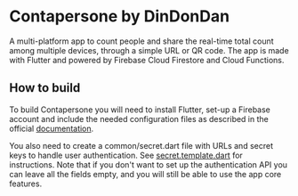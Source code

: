 # Contapersone by DinDonDan

A multi-platform app to count people and share the real-time total count among multiple devices, through a simple URL or QR code. The app is made with Flutter and powered by Firebase Cloud Firestore and Cloud Functions.

## How to build

To build Contapersone you will need to install Flutter, set-up a Firebase account and include the needed configuration files as described in the official [documentation](https://firebase.google.com/docs/flutter/setup).

You also need to create a common/secret.dart file with URLs and secret keys to handle user authentication. See [secret.template.dart](lib/common/secret.template.dart) for instructions. Note that if you don't want to set up the authentication API you can leave all the fields empty, and you will still be able to use the app core features.